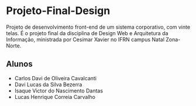 # Projeto-Final-Design

Projeto de desenvolvimento front-end de um sistema corporativo, com vinte telas. É o projeto final da disciplina de Design Web e Arquitetura da Informação, ministrada por Cesimar Xavier no IFRN campus Natal Zona-Norte.

## Alunos

- Carlos Davi de Oliveira Cavalcanti
- Davi Lucas da Silva Bezerra
- Isaque Victor do Nascimento Dantas
- Lucas Henrique Correia Carvalho

